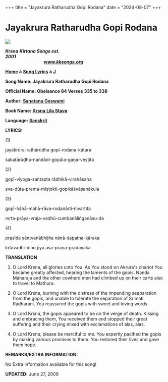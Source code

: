 +++
title = "Jayakrura Ratharudha Gopi Rodana"
date = "2024-08-07"
+++

# Jayakrura Ratharudha Gopi Rodana
**[![](http://kksongs.org/image_files/image002.jpg)](http://kksongs.org/)**

**_Krsna_** **_Kirtana Songs est. 2001_**                                                                                                                                                      **_www.kksongs.org_**

**[Home](http://kksongs.org/)** **à** **[Song Lyrics](http://kksongs.org/lyrics.html)** **à** **[J](http://kksongs.org/songs/song_j.html)**

**Song Name: Jayakrura Ratharudha Gopi Rodana**

**Official Name: Obeisance 84 Verses 335 to 338**

**Author:** [**Sanatana** **Goswami**](http://kksongs.org/authors/list/sanatana_g.html)

**Book Name:** [**Krsna** **Lila Stava**](http://kksongs.org/authors/krsnalilastava.html)

**Language:** [**Sanskrit**](http://kksongs.org/language/list/sanskrit.html)

**LYRICS:**

(1)

jayākrūra\-rathārūḍha gopī\-rodana\-kātara

śakaṭārūḍha-nandādi\-gopāla\-gaṇa-veṣṭita

(2)

gopī\-viyoga\-santapta rādhikā\-virahāsaha

sva\-dūta\-prema\-miṣṭokti\-gopikāśvāsanākula

(3)

gopī\-hāhā\-mahā\-rāva\-rodanārti\-nivartita

mṛta-prāya\-vraja\-vadhū\-cumbanālińganāsu\-da

(4)

prasīda sāntvanābhijña nānā\-śapatha\-kāraka

kṛtāvādhi\-dino jīyā āśā\-prāṇa-pradāyaka

**TRANSLATION**

1) O Lord Krsna, all glories unto You. As You stood on Akrura's chariot You became greatly affected, hearing the laments of the gopis. Nanda Maharaja and the other cowherd men had climbed up on their carts also to travel to Mathura.

2) O Lord Krsna, burning with the distress of the impending seaparation from the gopis, and unable to tolerate the separation of Srimati Radharani, You reassured the gopis with sweet and loving words.

3) O Lord Krsna, the gopis appeared to be on the verge of death. Kissing and embracing them, You received them and stopped their great suffering and their crying mixed with exclamations of alas, alas.

4) O Lord Krsna, please be merciful to me. You expertly pacified the gopis by making various promises to them. You restored their lives and gave them hope.

**REMARKS/EXTRA INFORMATION:**

No Extra Information available for this song!

**UPDATED:** June 27, 2009